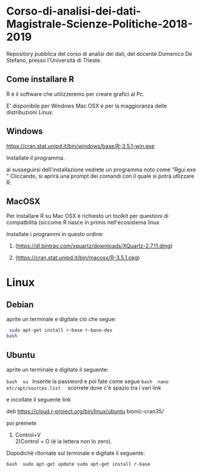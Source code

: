 # Corso-di-analisi-dei-dati-Magistrale-Scienze-Politiche-2018-2019
Repository pubblica del corso di analisi dei dati, del docente Domenico De Stefano, presso l'Università di Trieste.

Come installare R
-----------------
R è il software che utilizzeremo per creare grafici al Pc.

E' disponibile per Windows Mac OSX e per la maggioranza delle distribuzioni Linux.

Windows
-------
https://cran.stat.unipd.it/bin/windows/base/R-3.5.1-win.exe

Installate il programma.

al susseguirsi dell'installazione vedrete un programma noto come "Rgui.exe " Cliccando, si aprirà una prompt dei comandi  con il quale si potrà utlizzare R.


MacOSX
-------


Per installare R su Mac OSX è richiesto un toolkit per questioni di compatbilità (siccome R nasce in primis nell'ecosistema linux

Installate i programmi in questo ordine:


1) (https://dl.bintray.com/xquartz/downloads/XQuartz-2.7.11.dmg) 

2) (https://cran.stat.unipd.it/bin/macosx/R-3.5.1.pkg)

Linux
============

Debian
-------

aprite un terminale e digitate ciò che segue:

```bash 
 sudo apt-get install r-base r-base-dev
bash 
```

Ubuntu 
-------


aprite un terminale  e digitate il seguente:

``bash 
su
``
Inserite la password e poi fate come segue
``bash 
nano etc/apt/sources.list 
``
scorrete dove c'è spazio tra i vari link 

e incollate il seguente link

deb https://cloud.r-project.org/bin/linux/ubuntu bionic-cran35/

poi premete


1) Control+V  
2)Control + O (é la lettera non lo zero). 

Dopodichè ritornate sul terminale e digitate il seguente:

``bash 
sudo apt-get update
sudo apt-get install r-base
``

